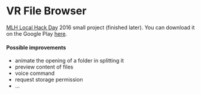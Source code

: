 # VR File Browser
[MLH Local Hack Day](https://localhackday.mlh.io/) 2016 small project (finished later). You can download it on the Google Play [here](https://play.google.com/store/apps/details?id=com.agoetschm.android.vrfilebrowser).

#### Possible improvements
- animate the opening of a folder in splitting it
- preview content of files
- voice command
- request storage permission
- ...
